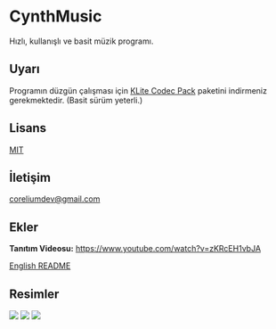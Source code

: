# CynthMusic
Hızlı, kullanışlı ve basit müzik programı.

## Uyarı
Programın düzgün çalışması için [KLite Codec Pack](https://codecguide.com/download_kl.htm) paketini indirmeniz gerekmektedir. (Basit sürüm yeterli.)

## Lisans

[MIT](https://opensource.org/licenses/MIT)

## İletişim

coreliumdev@gmail.com

## Ekler

**Tanıtım Videosu:** https://www.youtube.com/watch?v=zKRcEH1vbJA

[English README](/README.md)

## Resimler

![](https://i.ibb.co/t4m0qXH/1.png)
![](https://i.ibb.co/PMWysVQ/2.png)
![](https://i.ibb.co/d7Rp4Zj/3.png)
